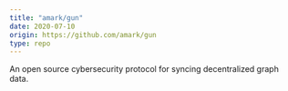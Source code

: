 ```yaml
---
title: "amark/gun"
date: 2020-07-10
origin: https://github.com/amark/gun
type: repo
---
```


An open source cybersecurity protocol for syncing decentralized graph data.